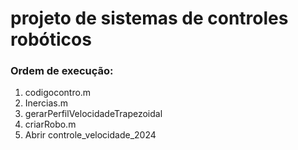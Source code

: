 # projeto de sistemas de controles robóticos

### Ordem de execução:

1. codigocontro.m
2. Inercias.m
3. gerarPerfilVelocidadeTrapezoidal
4. criarRobo.m
5. Abrir controle_velocidade_2024
